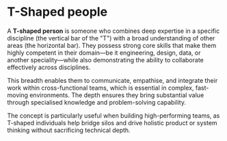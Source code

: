 # T-Shaped people

A **T-shaped person** is someone who combines deep expertise in a specific discipline (the vertical bar of the "T") with a broad understanding of other areas (the horizontal bar). They possess strong core skills that make them highly competent in their domain—be it engineering, design, data, or another speciality—while also demonstrating the ability to collaborate effectively across disciplines.

This breadth enables them to communicate, empathise, and integrate their work within cross-functional teams, which is essential in complex, fast-moving environments. The depth ensures they bring substantial value through specialised knowledge and problem-solving capability.

The concept is particularly useful when building high-performing teams, as T-shaped individuals help bridge silos and drive holistic product or system thinking without sacrificing technical depth.


